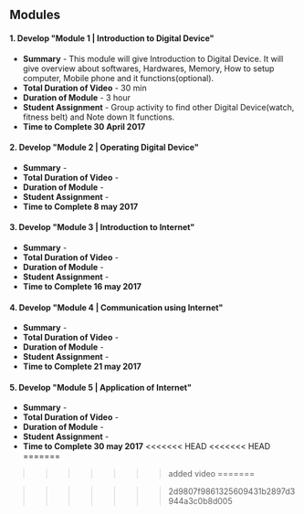 ## Modules

#### 1. **Develop "Module 1 | Introduction to Digital Device"**


* **Summary** - This module will give Introduction to Digital Device. It will give overview about softwares, Hardwares, Memory,
How to setup computer, Mobile phone and it functions(optional).
* **Total Duration of Video** - 30 min
* **Duration of Module** - 3 hour
* **Student Assignment** - Group activity to find other Digital Device(watch, fitness belt) and Note down It functions.
* **Time to Complete 30 April 2017** 

#### 2. **Develop "Module 2 | Operating Digital Device"**
* **Summary** - 
* **Total Duration of Video** - 
* **Duration of Module** - 
* **Student Assignment** - 
* **Time to Complete 8 may 2017** 

#### 3. **Develop "Module 3 | Introduction to Internet"**
* **Summary** - 
* **Total Duration of Video** - 
* **Duration of Module** - 
* **Student Assignment** - 
* **Time to Complete 16 may 2017** 
#### 4. **Develop "Module 4 | Communication using Internet"**
* **Summary** - 
* **Total Duration of Video** - 
* **Duration of Module** - 
* **Student Assignment** - 
* **Time to Complete 21 may 2017** 
#### 5. **Develop "Module 5 | Application of Internet"**
* **Summary** - 
* **Total Duration of Video** - 
* **Duration of Module** - 
* **Student Assignment** - 
* **Time to Complete 30 may 2017** 
<<<<<<< HEAD
<<<<<<< HEAD
=======

>>>>>>> added video
=======

>>>>>>> 2d9807f9861325609431b2897d3944a3c0b8d005
